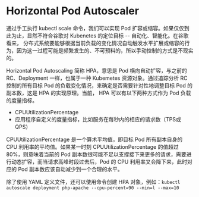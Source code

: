 # Horizontal Pod Autoscaler

通过手工执行 kubectl scale 命令，我们可以实现 Pod 扩容或缩容。如果仅仅到此为止，显然不符合谷歌对 Kubenetes 的定位目标 -- 自动化、智能化。在谷歌看来， 分布式系统要能够根据当前负载的变化情况自动触发水平扩展或缩容的行为，因为这一过程可能是频繁发生的、不可预料的，所以手动控制的方式是不现实的。

Horizontal Pod Autoscaling 简称 HPA，意思是 Pod 横向自动扩容，与之前的 RC、Deployment 一样，也属于一种 Kubemetes 资源对象。通过追踪分析 RC 控制的所有目标 Pod 的负载变化情况，来确定是否需要针对性地调整目标 Pod 的副本数，这是 HPA 的实现原理。当前， HPA 可以有以下两种方式作为 Pod 负载的度量指标。

* CPUUtilizationPercentage
* 应用程序自定义的度量指标，比如服务在每秒内的相应的请求数（TPS或QPS）

CPUUtilizationPercentage 是一个算术平均值，即目标 Pod 所有副本自身的 CPU 利用率的平均值。如果某一时刻 CPUUtilizationPercentage 的值超过80%，则意味着当前的 Pod 副本数很可能不足以支撑接下来更多的请求，需要进行动态扩容，而当请求高峰时段过去后，Pod 的 CPU 利用率又会降下来，此时对应的 Pod 副本数应该自动减少到一个合理的水平。

除了使用 YAML 定义文件，还可以使用命令创建 HPA 对象，例如：`kubectl autoscale deployment php-apache --cpu-percent=90 --min=l --max=10`